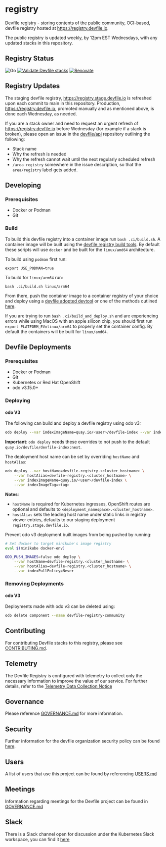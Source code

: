 # registry

Devfile registry - storing contents of the public community, OCI-based, devfile registry hosted at <https://registry.devfile.io>.

The public registry is updated weekly, by 12pm EST Wednesdays, with any updated stacks in this repository.

## Registry Status

![Go](https://img.shields.io/badge/Go-1.23-blue)
[![Validate Devfile stacks](https://github.com/devfile/registry/actions/workflows/validate-stacks.yaml/badge.svg?event=schedule)](https://github.com/devfile/registry/actions/workflows/validate-stacks.yaml)
[![Renovate][1]][2]

## Registry Updates

The staging devfile registry, <https://registry.stage.devfile.io> is refreshed upon each commit to main in this repository. Production, <https://registry.devfile.io>, promoted manually and as mentioned above, is done each Wednesday, as needed.

If you are a stack owner and need to request an urgent refresh of <https://registry.devfile.io> before Wednesday (for example if a stack is broken), please open an issue in the [devfile/api](https://github.com/devfile/api) repository outlining the following:

- Stack name
- Why the refresh is needed
- Why the refresh cannot wait until the next regularly scheduled refresh
- `/area registry` somewhere in the issue description, so that the `area/registry` label gets added.

## Developing

### Prerequisites

- Docker or Podman
- Git

### Build

To build this devfile registry into a container image run `bash .ci/build.sh`. A container image will be built using the [devfile registry build tools](https://github.com/devfile/registry-support/tree/master/build-tools). By default these scripts will use `docker` and be built for the `linux/amd64` architecture. 

To build using `podman` first run:
```
export USE_PODMAN=true
```
To build for `linux/arm64` run:
```
bash .ci/build.sh linux/arm64
```

From there, push the container image to a container registry of your choice and deploy using a [devfile adopted devtool](https://devfile.io/docs/2.2.0/developing-with-devfiles#tools-that-provide-devfile-support) or one of the methods outlined [here](https://github.com/devfile/registry-support#deploy).

If you are trying to run `bash .ci/build_and_deploy.sh` and are experiencing errors while using MacOS with an apple silicon chip, you should first run `export PLATFORM_EV=linux/arm64` to properly set the container config. By default the containers will be built for `linux/amd64`.

## Devfile Deployments

### Prerequisites

- Docker or Podman
- Git
- Kubernetes or Red Hat OpenShift
- odo v3.15.0+

### Deploying

#### odo V3

The following can build and deploy a devfile registry using odo v3:

```sh
odo deploy --var indexImageName=quay.io/<user>/devfile-index --var indexImageTag=<tag>
```

**Important**: `odo deploy` needs these overrides to not push to the default `quay.io/devfile/devfile-index:next`.

The deployment host name can be set by overriding `hostName` and `hostAlias`:

```sh
odo deploy --var hostName=devfile-registry.<cluster_hostname> \
    --var hostAlias=devfile-registry.<cluster_hostname> \
    --var indexImageName=quay.io/<user>/devfile-index \
    --var indexImageTag=<tag>
```

**Notes**: 
- `hostName` is required for Kubernetes ingresses, OpenShift routes are optional and defaults to `<deployment_namespace>.<cluster_hostname>`.
- `hostAlias` sets the leading host name under static links in registry viewer entries, defaults to our staging deployment `registry.stage.devfile.io`.

Prevent odo v3 deployment built images from being pushed by running:

```sh
# Set docker to target minikube's image registry
eval $(minikube docker-env)

ODO_PUSH_IMAGES=false odo deploy \
    --var hostName=devfile-registry.<cluster_hostname> \
    --var hostAlias=devfile-registry.<cluster_hostname> \
    --var indexPullPolicy=Never
```

### Removing Deployments

#### odo V3

Deployments made with odo v3 can be deleted using:

```sh
odo delete component --name devfile-registry-community
```

## Contributing

For contributing Devfile stacks to this registry, please see [CONTRIBUTING.md](CONTRIBUTING.md).

## Telemetry

The Devfile Registry is configured with telemetry to collect only the necessary information to improve the value of our service.  For further details, refer to
the [Telemetry Data Collection Notice](TELEMETRY.md)

## Governance

Please reference [GOVERNANCE.md](https://github.com/devfile/api/blob/main/GOVERNANCE.md) for more information.

## Security

Further information for the devfile organization security policy can be found [here](https://github.com/devfile/api/blob/main/SECURITY.md).

## Users

A list of users that use this project can be found by referencing [USERS.md](USERS.md)

## Meetings

Information regarding meetings for the Devfile project can be found in [GOVERNANCE.md](https://github.com/devfile/api/blob/main/GOVERNANCE.md#meetings)

## Slack

There is a Slack channel open for discussion under the Kubernetes Slack workspace, you can find it [here](https://kubernetes.slack.com/messages/devfile)

[1]: https://img.shields.io/badge/renovate-enabled-brightgreen?logo=renovate
[2]: https://renovatebot.com
